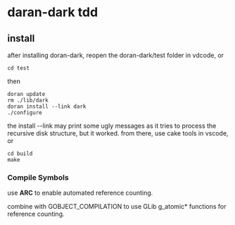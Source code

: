 # daran-dark tdd

## install

after installing doran-dark, reopen the doran-dark/test folder in vdcode, or 

    cd test

then

    doran update
    rm ./lib/dark
    doran install --link dark
    ./configure

the install --link may print some ugly messages as it tries to process the recursive disk structure, but it worked.
from there, use cake tools in vscode, or 

    cd build
    make



### Compile Symbols
use __ARC__ to enable automated reference counting.

combine with GOBJECT_COMPILATION to use GLib g_atomic* functions for reference counting.


